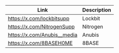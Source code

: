 |Link| Description |
| ------ | ------ |
|https://x.com/lockbitsupp| Lockbit |
|https://x.com/NitrogenSupp| Nitrogen |
|https://x.com/Anubis__media| Anubis |
|https://x.com/8BASEH0ME| 8BASE |

